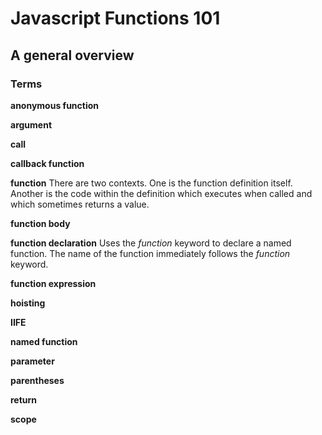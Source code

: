 # Javascript  Functions 101
## A general overview

### Terms

**anonymous function**


**argument**


**call**


**callback function**


**function**
There are two contexts. One is the function definition itself. Another is the code within the definition which executes when called and which sometimes returns a value.

**function body**


**function declaration**
Uses the _function_ keyword to declare a named function. The name of the function immediately follows the _function_ keyword.

**function expression**


**hoisting**


**IIFE**


**named function**


**parameter**


**parentheses**


**return**


**scope**
